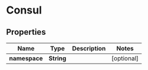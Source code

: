 

# Consul


## Properties

| Name | Type | Description | Notes |
|------------ | ------------- | ------------- | -------------|
|**namespace** | **String** |  |  [optional] |



